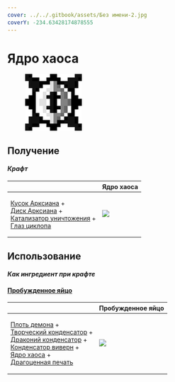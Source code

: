 ```yaml
---
cover: ../../.gitbook/assets/Без имени-2.jpg
coverY: -234.63428174878555
---
```


# Ядро хаоса

<figure><img src="../../.gitbook/assets/chaotic_core_128.png" alt=""><figcaption></figcaption></figure>

## Получение

#### _Крафт_

|                                                                                                                                                                                                                          |  Ядро хаоса                                  |
| ------------------------------------------------------------------------------------------------------------------------------------------------------------------------------------------------------------------------ | -------------------------------------------- |
| <p><a href="arksiane_lump.md">Кусок Арксиана</a> +<br><a href="arksiane_disk.md">Диск Арксиана</a> +<br><a href="destruction_catalyst.md">Катализатор уничтожения</a> +<br><a href="cyclops_eye.md">Глаз циклопа</a></p> | ![](../../.gitbook/assets/chaotic\_core.png) |

## Использование

#### _Как ингредиент при крафте_

#### [Пробужденное яйцо](awakened_core.md)

|                                                                                                                                                                                                                                                                                                                                           |  Пробужденное яйцо                            |
| ----------------------------------------------------------------------------------------------------------------------------------------------------------------------------------------------------------------------------------------------------------------------------------------------------------------------------------------- | --------------------------------------------- |
| <p><a href="demon_flesh.md">Плоть демона</a> +<br><a href="creative_capacitor.md">Творческий конденсатор</a> +<br><a href="draconic_capacitor.md">Драконий конденсатор</a> +<br><a href="wyvern_capacitor.md">Конденсатор виверн</a> +<br><a href="chaotic_core.md">Ядро хаоса</a> +<br><a href="perk_seal.md">Драгоценная печать</a></p> | ![](../../.gitbook/assets/awakened\_core.png) |

